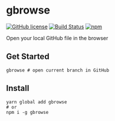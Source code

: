 # gbrowse

[![GitHub license](https://img.shields.io/github/license/kkweon/gbrowse.svg)](https://github.com/kkweon/gbrowse/blob/master/LICENSE)
[![Build Status](https://travis-ci.com/kkweon/gbrowse.svg?branch=master)](https://travis-ci.com/kkweon/gbrowse)
[![npm](https://img.shields.io/npm/v/gbrowse.svg?style=flat-square)](https://www.npmjs.com/package/gbrowse)


Open your local GitHub file in the browser


## Get Started

```
gbrowse # open current branch in GitHub
```


## Install


```
yarn global add gbrowse
# or
npm i -g gbrowse
```
